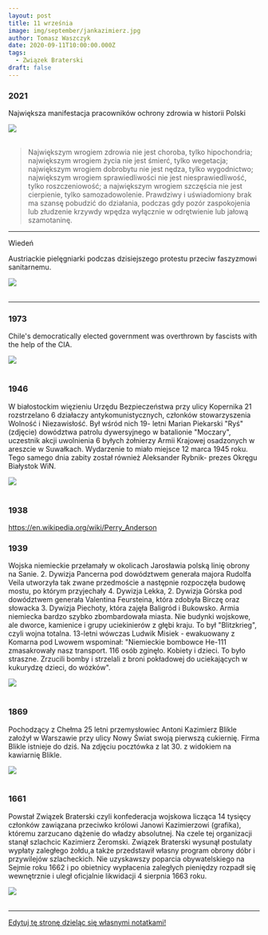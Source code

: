 ```yaml
---
layout: post
title: 11 września
image: img/september/jankazimierz.jpg
author: Tomasz Waszczyk
date: 2020-09-11T10:00:00.000Z
tags:
  - Związek Braterski
draft: false
---
```


### 2021

Największa manifestacja pracowników ochrony zdrowia w historii Polski

<img src="./img/september/protestymedykow.jpeg"><br><br>

> Największym wrogiem zdrowia nie jest choroba, tylko hipochondria; największym wrogiem życia nie jest śmierć, tylko wegetacja; największym wrogiem dobrobytu nie jest nędza, tylko wygodnictwo; największym wrogiem sprawiedliwości nie jest niesprawiedliwość, tylko roszczeniowość; a największym wrogiem szczęścia nie jest cierpienie, tylko samozadowolenie. Prawdziwy i uświadomiony brak ma szansę pobudzić do działania, podczas gdy pozór zaspokojenia lub złudzenie krzywdy wpędza wyłącznie w odrętwienie lub jałową szamotaninę.

---

Wiedeń

Austriackie pielęgniarki podczas dzisiejszego protestu przeciw faszyzmowi sanitarnemu.

<img src="./img/september/geimpft.jpeg"><br><br>

---

### 1973

Chile's democratically elected government was overthrown by fascists with the help of the CIA.

<img src="./img/september/chile.jpeg"><br><br>

### 1946

W białostockim więzieniu Urzędu Bezpieczeństwa przy ulicy Kopernika 21 rozstrzelano 6 działaczy antykomunistycznych, członków stowarzyszenia Wolność i Niezawisłość. Był wśród nich 19- letni Marian Piekarski "Ryś" (zdjęcie) dowództwa patrolu dywersyjnego w batalionie "Moczary", uczestnik akcji uwolnienia 6 byłych żołnierzy Armii Krajowej osadzonych w areszcie w Suwałkach. Wydarzenie to miało miejsce 12 marca 1945 roku. Tego samego dnia zabity został również Aleksander Rybnik- prezes Okręgu Białystok WiN.

<img src="./img/september/piekarski.jpg"><br><br>

### 1938

https://en.wikipedia.org/wiki/Perry_Anderson

### 1939

Wojska niemieckie przełamały w okolicach Jarosławia  polską linię obrony na Sanie. 
2. Dywizja Pancerna pod dowództwem generała majora Rudolfa Veila utworzyła tak zwane przedmoście  a następnie rozpoczęła budowę mostu, po którym przyjechały 4. Dywizja Lekka, 2. Dywizja Górska pod dowództwem generała Valentina Feursteina, która zdobyła Birczę oraz słowacka 3. Dywizja Piechoty, która zajęła Baligród i Bukowsko. 
Armia niemiecka bardzo szybko zbombardowała miasta. Nie budynki wojskowe, ale dworce, kamienice i grupy uciekinierów z głębi kraju. To był "Blitzkrieg", czyli wojna totalna. 13-letni wówczas Ludwik Misiek - ewakuowany z Komarna pod Lwowem wspominał:
"Niemieckie bombowce He-111 zmasakrowały nasz transport. 116 osób zginęło. Kobiety i dzieci. To było straszne. Zrzucili bomby i strzelali z broni pokładowej do uciekających w kukurydzę dzieci, do wózków".

<img src="./img/september/san.jpg"><br><br>

### 1869

Pochodzący z Chełma 25 letni przemysłowiec Antoni Kazimierz Blikle założył w Warszawie przy ulicy Nowy Świat swoją pierwszą cukiernię.
Firma Blikle istnieje do dziś.
Na zdjęciu pocztówka z lat 30. z widokiem na kawiarnię Blikle.

<img src="./img/september/blikle.jpg"><br><br>

### 1661

Powstał Związek Braterski czyli konfederacja wojskowa licząca 14 tysięcy członków zawiązana przeciwko królowi Janowi Kazimierzowi (grafika), któremu zarzucano dążenie do władzy absolutnej. Na czele tej organizacji stanął szlachcic Kazimierz Żeromski.
Związek Braterski wysunął postulaty wypłaty zaległego żołdu,a także przedstawił własny program obrony dóbr i przywilejów szlacheckich.
Nie uzyskawszy poparcia obywatelskiego na Sejmie roku 1662 i po obietnicy wypłacenia
zaległych pieniędzy rozpadł się wewnętrznie i uległ oficjalnie likwidacji 4 sierpnia 1663 roku.

<img src="./img/september/jankazimierz.jpg"><br><br>

---

<a href="https://github.com/TomaszWaszczyk/historia.waszczyk.com/edit/master/src/content/september-11.md" target="_blank">Edytuj tę stronę dzieląc się własnymi notatkami!</a>
